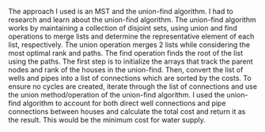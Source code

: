 The approach I used is an MST and the union-find algorithm. I had to research and learn about the union-find algorithm. The union-find algorithm works by maintaining a collection of disjoint sets, using union and find operations to merge lists and determine the representative element of each list, respectively. The union operation merges 2 lists while considering the most optimal rank and paths. The find operation finds the root of the list using the paths. The first step is to initialize the arrays that track the parent nodes and rank of the houses in the union-find. Then, convert the list of wells and pipes into a list of connections which are sorted by the costs. To ensure no cycles are created, iterate through the list of connections and use the union method/operation of the union-find algorithm. I used the union-find algorithm to account for both direct well connections and pipe connections between houses and calculate the total cost and return it as the result. This would be the minimum cost for water supply. 

